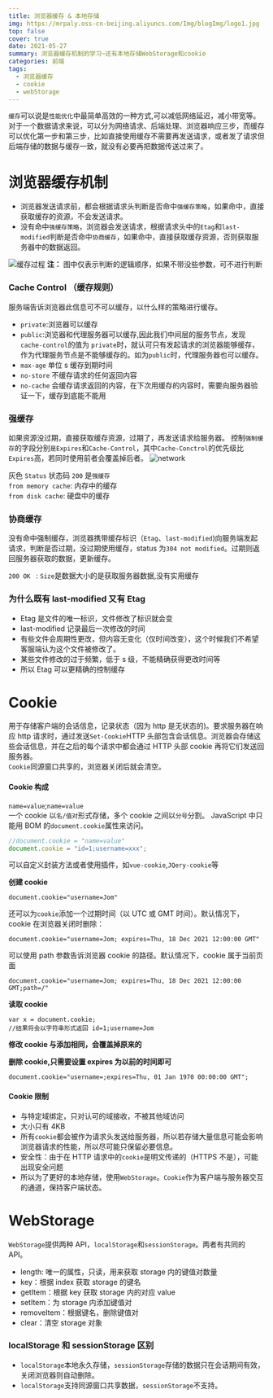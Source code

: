 ```yaml
---
title: 浏览器缓存 & 本地存储
img: https://mrpaly.oss-cn-beijing.aliyuncs.com/Img/blogImg/logo1.jpg
top: false
cover: true
date: 2021-05-27
summary: 浏览器缓存机制的学习~还有本地存储WebStorage和cookie
categories: 前端
tags:
  - 浏览器缓存
  - cookie
  - webStorage
---
```


`缓存`可以说是`性能优化`中最简单高效的一种方式,可以减低网络延迟，减小带宽等。  
对于一个数据请求来说，可以分为网络请求、后端处理、浏览器响应三步，而缓存可以优化第一步和第三步，比如直接使用缓存不需要再发送请求，或者发了请求但后端存储的数据与缓存一致，就没有必要再把数据传送过来了。

# 浏览器缓存机制

- 浏览器发送请求前，都会根据请求头判断是否命中`强缓存策略`，如果命中，直接获取缓存的资源，不会发送请求。
- 没有命中`强缓存策略`，浏览器会发送请求，根据请求头中的`Etag`和`last-modified`判断是否命中`协商缓存`，如果命中，直接获取缓存资源，否则获取服务器中的数据返回。

![缓存过程](https://mrpaly.oss-cn-beijing.aliyuncs.com/Img/blogImg/%E7%BC%93%E5%AD%98%E8%BF%87%E7%A8%8B.jpg)
**注：** 图中仅表示判断的逻辑顺序，如果不带没些参数，可不进行判断

### Cache Control （缓存规则）

服务端告诉浏览器此信息可不可以缓存，以什么样的策略进行缓存。

- `private`:浏览器可以缓存
- `public`:浏览器和代理服务器可以缓存,因此我们中间层的服务节点，发现`cache-control`的值为 `private`时，就认可只有发起请求的浏览器能够缓存，作为代理服务节点是不能够缓存的。如为`public`时，代理服务器也可以缓存。
- `max-age` 单位 s 缓存到期时间
- `no-store` 不缓存请求的任何返回内容
- `no-cache` 会缓存请求返回的内容，在下次用缓存的内容时，需要向服务器验证一下，缓存到底能不能用

### 强缓存

如果资源没过期，直接获取缓存资源，过期了，再发送请求给服务器。
控制`强制缓存`的字段分别`是Expires`和`Cache-Control`，其中`Cache-Conctrol`的优先级比`Expires`高，若同时使用前者会覆盖掉后者。
![network](https://mrpaly.oss-cn-beijing.aliyuncs.com/Img/blogImg/NetWork.png)

灰色 `Status` 状态码 `200` 是`强缓存`  
`from memory cache`: 内存中的缓存  
`from disk cache`: 硬盘中的缓存

### 协商缓存

没有命中强制缓存，浏览器携带缓存标识（`Etag`、`last-modified`)向服务端发起请求，判断是否过期，没过期使用缓存，status 为`304 not modified`。过期则返回服务器获取的数据，更新缓存。

`200 OK ` : `Size`是数据大小的是获取服务器数据,没有实用缓存

### 为什么既有 last-modified 又有 Etag

- Etag 是文件的唯一标识，文件修改了标识就会变
- last-modified 记录最后一次修改的时间
- 有些文件会周期性更改，但内容无变化（仅时间改变），这个时候我们不希望客服端认为这个文件被修改了。
- 某些文件修改的过于频繁，低于 s 级，不能精确获得更改时间等
- 所以 Etag 可以更精确的控制缓存

# Cookie

用于存储客户端的会话信息，记录状态（因为 http 是无状态的)。要求服务器在响应 http 请求时，通过发送`Set-Cookie`HTTP 头部包含会话信息。浏览器会存储这些会话信息，并在之后的每个请求中都会通过 HTTP 头部 cookie 再将它们发送回服务器。  
`Cookie`同源窗口共享的，浏览器关闭后就会清空。

#### Cookie 构成

`name=value`;`name=value`  
一个 cookie 以`名/值对`形式存储，多个 cookie 之间以`分号`分割。
JavaScript 中只能用 BOM 的`document.cookie`属性来访问。

```js
//document.cookie = "name=value"
document.cookie = "id=1;username=xxx";
```

可以自定义封装方法或者使用插件，如`vue-cookie`,`JQery-cookie`等

**创建 cookie**

```
document.cookie="username=Jom"
```

还可以为`cookie`添加一个过期时间（以 UTC 或 GMT 时间）。默认情况下，cookie 在浏览器关闭时删除：

```
document.cookie="username=Jom; expires=Thu, 18 Dec 2021 12:00:00 GMT"
```

可以使用 path 参数告诉浏览器 cookie 的路径。默认情况下，cookie 属于当前页面

```
document.cookie="username=Jom; expires=Thu, 18 Dec 2021 12:00:00 GMT;path=/"
```

**读取 cookie**

```
var x = document.cookie;
//结果将会以字符串形式返回 id=1;username=Jom
```

**修改 cookie 与添加相同，会覆盖掉原来的**

**删除 cookie,只需要设置 expires 为以前的时间即可**

```
document.cookie="username=;expires=Thu, 01 Jan 1970 00:00:00 GMT";
```

#### Cookie 限制

- 与特定域绑定，只对认可的域接收，不被其他域访问
- 大小只有 4KB
- 所有`cookie`都会被作为请求头发送给服务器，所以若存储大量信息可能会影响浏览器请求的性能，所以尽可能只保留必要信息。
- 安全性：由于在 HTTP 请求中的`cookie`是明文传递的（HTTPS 不是），可能出现安全问题
- 所以为了更好的本地存储，使用`WebStorage`。`Cookie`作为客户端与服务器交互的通道，保持客户端状态。

# WebStorage

`WebStorage`提供两种 API，`localStorage`和`sessionStorage`。两者有共同的 API。

- length: 唯一的属性，只读，用来获取 storage 内的键值对数量
- key：根据 index 获取 storage 的键名
- getItem：根据 key 获取 storage 内的对应 value
- setItem：为 storage 内添加键值对
- removeItem：根据键名，删除键值对
- clear：清空 storage 对象

### localStorage 和 sessionStorage 区别

- `localStorage`本地永久存储，`sessionStorage`存储的数据只在会话期间有效，关闭浏览器则自动删除。
- `localStorage`支持同源窗口共享数据，`sessionStorage`不支持。

